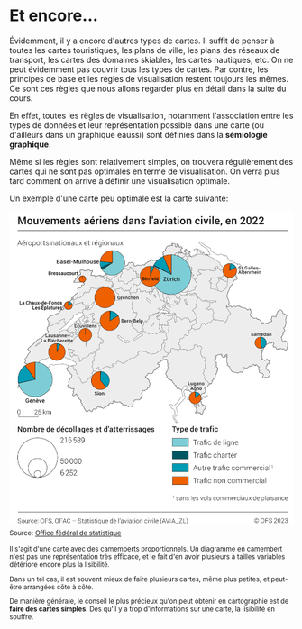 # Et encore...

Évidemment, il y a encore d'autres types de cartes. Il suffit de penser à toutes les cartes touristiques, les plans de ville, les plans des réseaux de transport, les cartes des domaines skiables, les cartes nautiques, etc. On ne peut évidemment pas couvrir tous les types de cartes. Par contre, les principes de base et les règles de visualisation restent toujours les mêmes. Ce sont ces règles que nous allons regarder plus en détail dans la suite du cours.

En effet, toutes les règles de visualisation, notamment l'association entre les types de données et leur représentation possible dans une carte (ou d'ailleurs dans un graphique eaussi) sont définies dans la **sémiologie graphique**.

Même si les règles sont relativement simples, on trouvera régulièrement des cartes qui ne sont pas optimales en terme de visualisation. On verra plus tard comment on arrive à définir une visualisation optimale. 

Un exemple d'une carte peu optimale est la carte suivante:

![](assets/carte-en-camembert.png)  
<small>Source: [Office fédéral de statistique](https://www.bfs.admin.ch/bfs/fr/home/statistiques/statistique-regions/cartes/catalogue-cartes-statiques.assetdetail.27425742.html)

Il s'agit d'une carte avec des camemberts proportionnels. Un diagramme en camembert n'est pas une représentation très efficace, et le fait d'en avoir plusieurs à tailles variables détériore encore plus la lisibilité.

Dans un tel cas, il est souvent mieux de faire plusieurs cartes, même plus petites, et peut-être arrangées côte à côte.

De manière générale, le conseil le plus précieux qu'on peut obtenir en cartographie est de **faire des cartes simples**. Dès qu'il y a trop d'informations sur une carte, la lisibilité en souffre.
